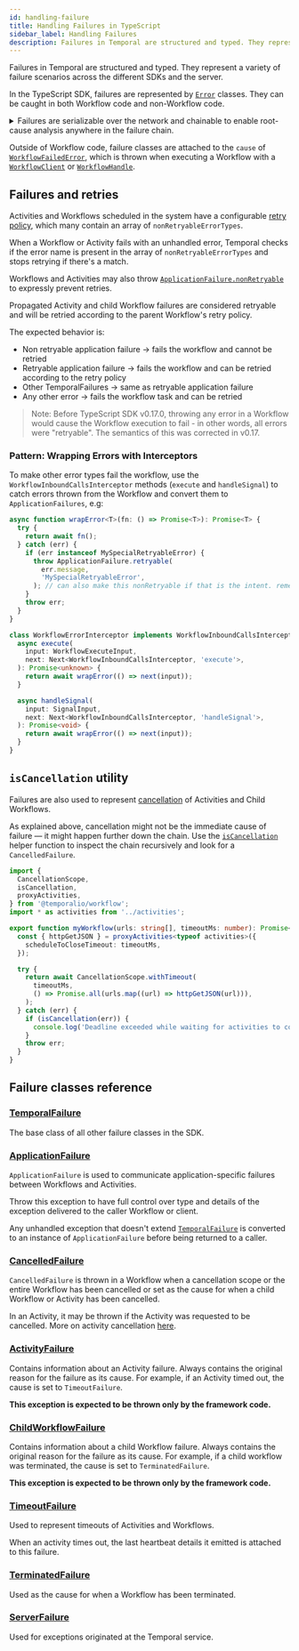 ```yaml
---
id: handling-failure
title: Handling Failures in TypeScript
sidebar_label: Handling Failures
description: Failures in Temporal are structured and typed. They represent a variety of failure scenarios across the different SDKs and the server.
---
```


Failures in Temporal are structured and typed. They represent a variety of failure scenarios across the different SDKs and the server.

In the TypeScript SDK, failures are represented by [`Error`](https://developer.mozilla.org/en-US/docs/Web/JavaScript/Reference/Global_Objects/Error) classes. They can be caught in both Workflow code and non-Workflow code.

<details>
<summary>
Failures are serializable over the network and chainable to enable root-cause analysis anywhere in the failure chain.
</summary>

If, for example, a TypeScript Workflow starts a Java Child Workflow which calls an Activity in Golang and that activity fails, the TypeScript Workflow will throw a `ChildWorkflowFailure` with `cause` set to an `ActivityFailure`, and the `ActivityFailure`'s `cause` is set to `ApplicationFailure`, which represents the error that occurred in the Golang Activity.

<!--TODO: use snipsync-->

```ts
import {
  ActivityFailure,
  ApplicationFailure,
  ChildWorkflowFailure,
} from '@temporalio/common';
import { executeChild } from '@temporalio/workflow';

// Define the TypeScript version of the Java Workflow interface
// to get a type safe child WorkflowHandle
export type JavaWorkflow = () => Promise<void>;

async function myWorkflow(): Promise<void> {
  try {
    await executeChild<JavaWorkflow>('RunAnActivityWorkflow');
  } catch (err) {
    if (
      err instanceof ChildWorkflowFailure
      && err.cause instanceof ActivityFailure
      && err.cause.cause instanceof ApplicationFailure
    ) {
      console.log(
        'Child workflow failure root cause was a failed activity',
        err.cause.cause.message,
      );
    }
    throw err;
  }
}
```

</details>

Outside of Workflow code, failure classes are attached to the `cause` of [`WorkflowFailedError`](https://typescript.temporal.io/api/classes/client.workflowfailederror), which is thrown when executing a Workflow with a [`WorkflowClient`](https://typescript.temporal.io/api/classes/client.workflowclient/) or [`WorkflowHandle`](https://typescript.temporal.io/api/interfaces/client.workflowhandle/).

## Failures and retries

Activities and Workflows scheduled in the system have a configurable [retry policy](https://typescript.temporal.io/api/interfaces/proto.coresdk.common.iretrypolicy), which many contain an array of `nonRetryableErrorTypes`.

When a Workflow or Activity fails with an unhandled error, Temporal checks if the error name is present in the array of `nonRetryableErrorTypes` and stops retrying if there's a match.

Workflows and Activities may also throw [`ApplicationFailure.nonRetryable`](https://typescript.temporal.io/api/classes/client.applicationfailure#nonretryable-1) to expressly prevent retries.

Propagated Activity and child Workflow failures are considered retryable and will be retried according to the parent Workflow's retry policy.

The expected behavior is:

- Non retryable application failure -> fails the workflow and cannot be retried
- Retryable application failure -> fails the workflow and can be retried according to the retry policy
- Other TemporalFailures -> same as retryable application failure
- Any other error -> fails the workflow task and can be retried

> Note: Before TypeScript SDK v0.17.0, throwing any error in a Workflow would cause the Workflow execution to fail - in other words, all errors were "retryable". The semantics of this was corrected in v0.17.

### Pattern: Wrapping Errors with Interceptors

To make other error types fail the workflow, use the `WorkflowInboundCallsInterceptor` methods (`execute` and `handleSignal`) to catch errors thrown from the Workflow and convert them to `ApplicationFailures`, e.g:

```ts
async function wrapError<T>(fn: () => Promise<T>): Promise<T> {
  try {
    return await fn();
  } catch (err) {
    if (err instanceof MySpecialRetryableError) {
      throw ApplicationFailure.retryable(
        err.message,
        'MySpecialRetryableError',
      ); // can also make this nonRetryable if that is the intent. remember to change the error name.
    }
    throw err;
  }
}

class WorkflowErrorInterceptor implements WorkflowInboundCallsInterceptor {
  async execute(
    input: WorkflowExecuteInput,
    next: Next<WorkflowInboundCallsInterceptor, 'execute'>,
  ): Promise<unknown> {
    return await wrapError(() => next(input));
  }

  async handleSignal(
    input: SignalInput,
    next: Next<WorkflowInboundCallsInterceptor, 'handleSignal'>,
  ): Promise<void> {
    return await wrapError(() => next(input));
  }
}
```

## `isCancellation` utility

Failures are also used to represent <a href="/docs/typescript/cancellation-scopes#cancelledfailure">cancellation</a> of Activities and Child Workflows.

As explained above, cancellation might not be the immediate cause of failure — it might happen further down the chain. Use the [`isCancellation`](https://typescript.temporal.io/api/namespaces/workflow/#iscancellation) helper function to inspect the chain recursively and look for a `CancelledFailure`.

```ts
import {
  CancellationScope,
  isCancellation,
  proxyActivities,
} from '@temporalio/workflow';
import * as activities from '../activities';

export function myWorkflow(urls: string[], timeoutMs: number): Promise<any[]> {
  const { httpGetJSON } = proxyActivities<typeof activities>({
    scheduleToCloseTimeout: timeoutMs,
  });

  try {
    return await CancellationScope.withTimeout(
      timeoutMs,
      () => Promise.all(urls.map((url) => httpGetJSON(url))),
    );
  } catch (err) {
    if (isCancellation(err)) {
      console.log('Deadline exceeded while waiting for activities to complete');
    }
    throw err;
  }
}
```

## Failure classes reference

### [TemporalFailure](https://typescript.temporal.io/api/classes/client.temporalfailure)

The base class of all other failure classes in the SDK.

### [ApplicationFailure](https://typescript.temporal.io/api/classes/client.applicationfailure)

`ApplicationFailure` is used to communicate application-specific failures between Workflows and Activities.

Throw this exception to have full control over type and details of the exception delivered to the caller Workflow or client.

Any unhandled exception that doesn't extend [`TemporalFailure`](#temporalfailure) is converted to an instance of `ApplicationFailure` before being returned to a caller.

### [CancelledFailure](https://typescript.temporal.io/api/classes/client.cancelledfailure)

`CancelledFailure` is thrown in a Workflow when a cancellation scope or the entire Workflow has been cancelled or set as the cause for when a child Workflow or Activity has been cancelled.

In an Activity, it may be thrown if the Activity was requested to be cancelled. More on activity cancellation [here](/docs/typescript/activities#activity-cancellation).

### [ActivityFailure](https://typescript.temporal.io/api/classes/client.activityfailure)

Contains information about an Activity failure. Always contains the original reason for the failure as its cause. For example, if an Activity timed out, the cause is set to `TimeoutFailure`.

**This exception is expected to be thrown only by the framework code.**

### [ChildWorkflowFailure](https://typescript.temporal.io/api/classes/client.childworkflowfailure)

Contains information about a child Workflow failure. Always contains the original reason for the
failure as its cause. For example, if a child workflow was terminated, the cause is set to `TerminatedFailure`.

**This exception is expected to be thrown only by the framework code.**

### [TimeoutFailure](https://typescript.temporal.io/api/classes/client.timeoutfailure)

Used to represent timeouts of Activities and Workflows.

When an activity times out, the last heartbeat details it emitted is attached to this failure.

### [TerminatedFailure](https://typescript.temporal.io/api/classes/client.terminatedfailure)

Used as the cause for when a Workflow has been terminated.

### [ServerFailure](https://typescript.temporal.io/api/classes/client.serverfailure)

Used for exceptions originated at the Temporal service.
